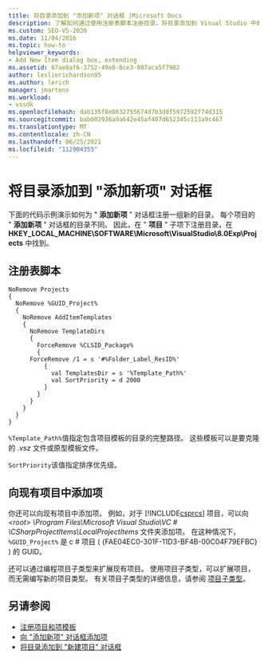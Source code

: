 ```yaml
---
title: 将目录添加到 "添加新项" 对话框 |Microsoft Docs
description: 了解如何通过使用注册表脚本注册目录，将目录添加到 Visual Studio 中的 "添加新项" 对话框。
ms.custom: SEO-VS-2020
ms.date: 11/04/2016
ms.topic: how-to
helpviewer_keywords:
- Add New Item dialog box, extending
ms.assetid: 67ae8af6-3752-49e8-8ce3-007aca5f7982
author: leslierichardson95
ms.author: lerich
manager: jmartens
ms.workload:
- vssdk
ms.openlocfilehash: dab135f8e8632755674d7b3ddf5972592f74d315
ms.sourcegitcommit: bab002936a9a642e45af407d652345c113a9c467
ms.translationtype: MT
ms.contentlocale: zh-CN
ms.lasthandoff: 06/25/2021
ms.locfileid: "112904355"
---
```

# <a name="add-directories-to-the-add-new-item-dialog-box"></a>将目录添加到 "添加新项" 对话框
下面的代码示例演示如何为 " **添加新项** " 对话框注册一组新的目录。 每个项目的 " **添加新项** " 对话框的目录不同。 因此，在 " **项目** " 子项下注册目录，在 **HKEY_LOCAL_MACHINE\SOFTWARE\Microsoft\VisualStudio\8.0Exp\Projects** 中找到。

## <a name="registry-script"></a>注册表脚本

```
NoRemove Projects
{
  NoRemove %GUID_Project%
  {
    NoRemove AddItemTemplates
    {
      NoRemove TemplateDirs
      {
        ForceRemove %CLSID_Package%
        {
      ForceRemove /1 = s '#%Folder_Label_ResID%'
          {
            val TemplatesDir = s '%Template_Path%'
            val SortPriority = d 2000
          }
        }
      }
    }
  }
}
```

 `%Template_Path%`值指定包含项目模板的目录的完整路径。 这些模板可以是要克隆的 *.vsz* 文件或原型模板文件。

 `SortPriority`该值指定排序优先级。

## <a name="add-items-to-an-existing-project"></a>向现有项目中添加项
 你还可以向现有项目中添加项。 例如，对于 [!INCLUDE[csprcs](../../data-tools/includes/csprcs_md.md)] 项目，可以向 *\<root> \Program Files\Microsoft Visual Studio\VC # \CSharpProjectItems\LocalProjectItems* 文件夹添加项。 在这种情况下， `%GUID_Project%` 是 c # 项目 ( {FAE04EC0-301F-11D3-BF4B-00C04F79EFBC} ) 的 GUID。

 还可以通过编程项目子类型来扩展现有项目。 使用项目子类型，可以扩展项目，而无需编写新的项目类型。 有关项目子类型的详细信息，请参阅 [项目子类型](../../extensibility/internals/project-subtypes.md)。

## <a name="see-also"></a>另请参阅
- [注册项目和项模板](../../extensibility/internals/registering-project-and-item-templates.md)
- [向 "添加新项" 对话框添加项](../../extensibility/internals/adding-items-to-the-add-new-item-dialog-boxes.md)
- [将目录添加到 "新建项目" 对话框](../../extensibility/internals/adding-directories-to-the-new-project-dialog-box.md)
